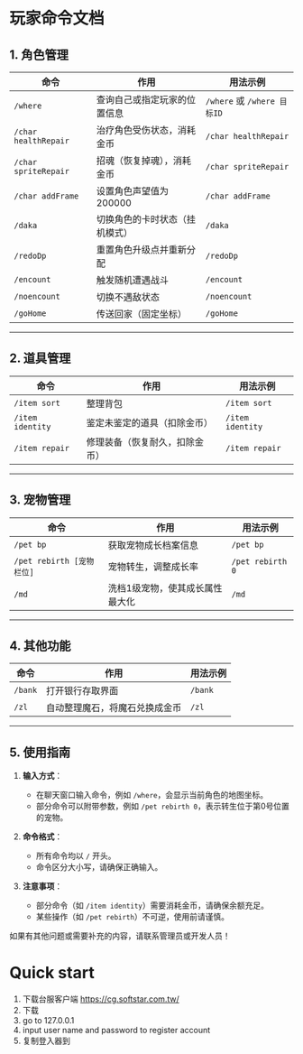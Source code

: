 # 玩家命令文档

## 1. 角色管理

| 命令 | 作用 | 用法示例 |
|------|------|---------|
| `/where` | 查询自己或指定玩家的位置信息 | `/where` 或 `/where 目标ID` |
| `/char healthRepair` | 治疗角色受伤状态，消耗金币 | `/char healthRepair` |
| `/char spriteRepair` | 招魂（恢复掉魂），消耗金币 | `/char spriteRepair` |
| `/char addFrame` | 设置角色声望值为200000 | `/char addFrame` |
| `/daka` | 切换角色的卡时状态（挂机模式） | `/daka` |
| `/redoDp` | 重置角色升级点并重新分配 | `/redoDp` |
| `/encount` | 触发随机遭遇战斗 | `/encount` |
| `/noencount` | 切换不遇敌状态 | `/noencount` |
| `/goHome` | 传送回家（固定坐标） | `/goHome` |

---

## 2. 道具管理

| 命令 | 作用 | 用法示例 |
|------|------|---------|
| `/item sort` | 整理背包 | `/item sort` |
| `/item identity` | 鉴定未鉴定的道具（扣除金币） | `/item identity` |
| `/item repair` | 修理装备（恢复耐久，扣除金币） | `/item repair` |

---

## 3. 宠物管理

| 命令 | 作用 | 用法示例 |
|------|------|---------|
| `/pet bp` | 获取宠物成长档案信息 | `/pet bp` |
| `/pet rebirth [宠物栏位]` | 宠物转生，调整成长率 | `/pet rebirth 0` |
| `/md` | 洗档1级宠物，使其成长属性最大化 | `/md` |

---

## 4. 其他功能

| 命令 | 作用 | 用法示例 |
|------|------|---------|
| `/bank` | 打开银行存取界面 | `/bank` |
| `/zl` | 自动整理魔石，将魔石兑换成金币 | `/zl` |

---

## 5. 使用指南

1. **输入方式**：
   - 在聊天窗口输入命令，例如 `/where`，会显示当前角色的地图坐标。
   - 部分命令可以附带参数，例如 `/pet rebirth 0`，表示转生位于第0号位置的宠物。
   
2. **命令格式**：
   - 所有命令均以 `/` 开头。
   - 命令区分大小写，请确保正确输入。
   
3. **注意事项**：
   - 部分命令（如 `/item identity`）需要消耗金币，请确保余额充足。
   - 某些操作（如 `/pet rebirth`）不可逆，使用前请谨慎。

如果有其他问题或需要补充的内容，请联系管理员或开发人员！

# Quick start
1. 下载台服客户端 https://cg.softstar.com.tw/
2. 下载
1. go to 127.0.0.1
2. input user name and password to register account
3. 复制登入器到